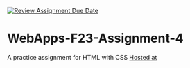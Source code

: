 [![Review Assignment Due Date](https://classroom.github.com/assets/deadline-readme-button-24ddc0f5d75046c5622901739e7c5dd533143b0c8e959d652212380cedb1ea36.svg)](https://classroom.github.com/a/4tKarLeg)
# WebApps-F23-Assignment-4
A practice assignment for HTML with CSS
<a href = https://44-563-webapps-f23.github.io/44563-webapps-f23-assignment4-BhanuGorantla/playpart.html> Hosted at </a>